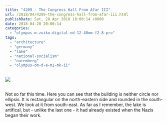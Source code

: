 ```yaml
---
title: "4209 - The Congress Hall From Afar III"
url: /2018/04/4209-the-congress-hall-from-afar-iii.html
publishDate: Sat, 28 Apr 2018 18:00:14 +0000
date: 2018-04-28 20:00:14
categories: 
  - "olympus-m-zuiko-digital-ed-12-40mm-f2-8-pro"
tags: 
  - "architecture"
  - "germany"
  - "lake"
  - "national-socialism"
  - "nuremberg"
  - "olympus-om-d-e-m1-mk-ii"
---
```

<div class="container">
<div class="center"><a target="_blank" href="https://d25zfm9zpd7gm5.cloudfront.net/1200x1200/2017/20170619_124214_lr.jpg"><img class="webfeedsFeaturedVisual" src="https://d25zfm9zpd7gm5.cloudfront.net/0600x0600/2017/20170619_124214_lr.jpg" /></a></div>
</div>
<br />

Not so far this time. Here you can see that the building is neither circle nor ellipsis. It is rectangular on the north-eastern side and rounded in the south-west. We look at it from south-east. As far as I remember, the lake is artifical, but - unlike the last one - it had already existed when the Nazis began their work.
